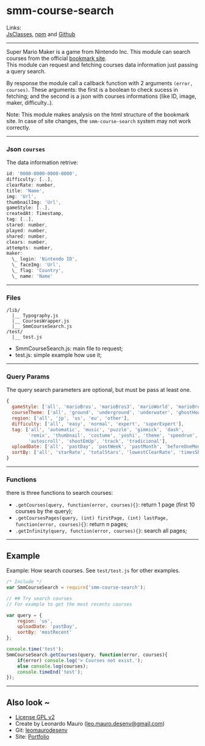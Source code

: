 # smm-course-search #

Links:      
[JsClasses](https://www.jsclasses.org/smm-course-search), [npm](https://www.npmjs.com/package/smm-course-search) and [Github](https://github.com/leomaurodesenv/smm-course-search)   

___
   
Super Mario Maker is a game from Nintendo Inc. This module can search courses from the official [bookmark site](https://supermariomakerbookmark.nintendo.net).    
This module can request and fetching courses data information just passing a query search.      
      
By response the module call a callback function with 2 arguments `(error, courses)`. These arguments: the first is a boolean to check sucess in fetching; and the second is a json with courses informations (like ID, image, maker, difficulty..).      
   
Note: This module makes analysis on the html structure of the bookmark site. In case of site changes, the `smm-course-search` system may not work correctly.      

___

### Json `courses`    
The data information retrive:    

```js
id: '0000-0000-0000-0000',
difficulty: [..],
clearRate: number,
title: 'Name',
img: 'Url',
thumbnailImg: 'Url',
gameStyle: [..],
createdAt: Timestamp,
tag: [..],
stared: number,
played: number,
shared: number,
clears: number,
attempts: number,
maker: 
  \_ login: 'Nintendo ID',
  \_ faceImg: 'Url',
  \_ flag: 'Country',
  \_ name: 'Name'
```
   
___

### Files

```
/lib/
  |__ Typography.js
  |__ CoursesWrapper.js
  |__ SmmCourseSearch.js
/test/
  |__ test.js
```
   
* SmmCourseSearch.js: main file to request;   
* test.js: simple example how use it;   
   
___
   
### Query Params   
   
The query search parameters are optional, but must be pass at least one.       
   
```js
{
  gameStyle: ['all', 'marioBros', 'marioBros3', 'marioWorld', 'marioBrosU'],
  courseTheme: ['all', 'ground', 'underground', 'underwater', 'ghostHouse', 'airship', 'castle'],
  region: ['all', 'jp', 'us', 'eu', 'other'],
  difficulty: ['all', 'easy', 'normal', 'expert', 'superExpert'],
  tag: ['all', 'automatic', 'music', 'puzzle', 'gimmick', 'dash', 
        'remix', 'thumbnail', 'costume', 'yoshi', 'theme', 'speedrun', 
        'autoscroll', 'shootEmUp', 'track', 'tradicional'],
  uploadDate: ['all', 'pastDay', 'pastWeek', 'pastMonth', 'beforeOneMonth'],
  sortBy: ['all', 'starRate', 'totalStars', 'lowestClearRate', 'timesShared', 'mostRecent']
}
```
      
___
   
### Functions   
   
there is three functions to search courses:       
   
* `.getCourses(query, function(error, courses){}`: return 1 page (first 10 courses by the query);   
* `.getCoursesPages(query, (int) firstPage, (int) lastPage, function(error, courses){}`: return n pages;   
* `.getInfinity(query, function(error, courses){}`: search all pages;   
      
___

   
## Example  
Example: How search courses. See `test/test.js` for other examples.    
   
```js
/* Include */
var SmmCourseSearch = require('smm-course-search');

// ## Try search courses
// For example to get the most recents courses

var query = {
    region: 'us',
    uploadDate: 'pastDay',
    sortBy: 'mostRecent'
};

console.time('test');
SmmCourseSearch.getCourses(query, function(error, courses){
    if(error) console.log('> Courses not exist.');
    else console.log(courses);
    console.timeEnd('test');
});
```
   
___
   
## Also look ~  	
* [License GPL v2](https://www.gnu.org/licenses/old-licenses/gpl-2.0.html)
* Create by Leonardo Mauro (leo.mauro.desenv@gmail.com)
* Git: [leomaurodesenv](https://github.com/leomaurodesenv/)
* Site: [Portfolio](http://leonardomauro.com/portfolio/)
